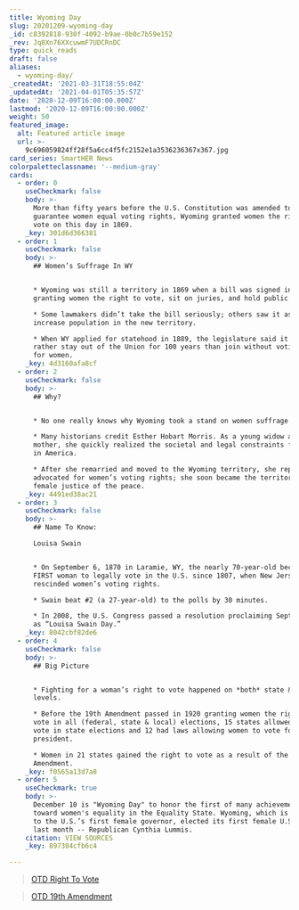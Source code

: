 ```yaml
---
title: Wyoming Day
slug: 20201209-wyoming-day
_id: c8392818-930f-4092-b9ae-0b0c7b59e152
_rev: Jq8Xn76XXcuwmF7UDCRnDC
type: quick_reads
draft: false
aliases:
  - wyoming-day/
_createdAt: '2021-03-31T18:55:04Z'
_updatedAt: '2021-04-01T05:35:57Z'
date: '2020-12-09T16:00:00.000Z'
lastmod: '2020-12-09T16:00:00.000Z'
weight: 50
featured_image:
  alt: Featured article image
  url: >-
    9c696059824ff28f5a6cc4f5fc2152e1a3536236367x367.jpg
card_series: SmartHER News
colorpaletteclassname: '--medium-gray'
cards:
  - order: 0
    useCheckmark: false
    body: >-
      More than fifty years before the U.S. Constitution was amended to
      guarantee women equal voting rights, Wyoming granted women the right to
      vote on this day in 1869.
    _key: 301d6d366381
  - order: 1
    useCheckmark: false
    body: >-
      ## Women’s Suffrage In WY


      * Wyoming was still a territory in 1869 when a bill was signed into law
      granting women the right to vote, sit on juries, and hold public office.

      * Some lawmakers didn’t take the bill seriously; others saw it as way to
      increase population in the new territory.

      * When WY applied for statehood in 1889, the legislature said it would
      rather stay out of the Union for 100 years than join without voting rights
      for women.
    _key: 4d3160afa8cf
  - order: 2
    useCheckmark: false
    body: >-
      ## Why?


      * No one really knows why Wyoming took a stand on women suffrage.

      * Many historians credit Esther Hobart Morris. As a young widow and
      mother, she quickly realized the societal and legal constraints for women
      in America.

      * After she remarried and moved to the Wyoming territory, she reportedly
      advocated for women’s voting rights; she soon became the territory’s first
      female justice of the peace.
    _key: 4491ed38ac21
  - order: 3
    useCheckmark: false
    body: >-
      ## Name To Know:  

      Louisa Swain


      * On September 6, 1870 in Laramie, WY, the nearly 70-year-old became the
      FIRST woman to legally vote in the U.S. since 1807, when New Jersey
      rescinded women’s voting rights.

      * Swain beat #2 (a 27-year-old) to the polls by 30 minutes.

      * In 2008, the U.S. Congress passed a resolution proclaiming September 6th
      as “Louisa Swain Day.”
    _key: 8042cbf82de6
  - order: 4
    useCheckmark: false
    body: >-
      ## Big Picture


      * Fighting for a woman’s right to vote happened on *both* state & fed
      levels.

      * Before the 19th Amendment passed in 1920 granting women the right to
      vote in all (federal, state & local) elections, 15 states allowed women to
      vote in state elections and 12 had laws allowing women to vote for
      president.

      * Women in 21 states gained the right to vote as a result of the 19th
      Amendment.
    _key: f0565a13d7a8
  - order: 5
    useCheckmark: true
    body: >-
      December 10 is "Wyoming Day" to honor the first of many achievements
      toward women's equality in the Equality State. Wyoming, which is also home
      to the U.S.’s first female governor, elected its first female U.S. senator
      last month -- Republican Cynthia Lummis.
    citation: VIEW SOURCES
    _key: 897304cfb6c4

---
```

> [OTD Right To Vote](https://smarthernews.com/otd-right-to-vote/)





> [OTD 19th Amendment](https://smarthernews.com/otd-19th-amendment/)